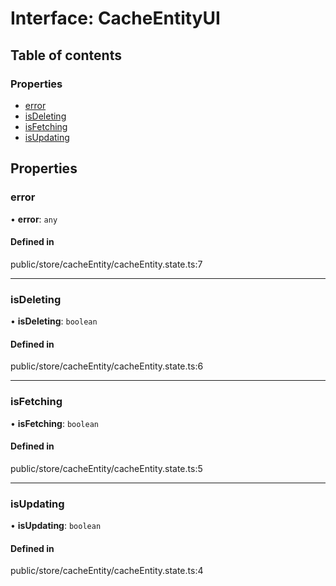 # Interface: CacheEntityUI

## Table of contents

### Properties

- [error](../wiki/CacheEntityUI#error)
- [isDeleting](../wiki/CacheEntityUI#isdeleting)
- [isFetching](../wiki/CacheEntityUI#isfetching)
- [isUpdating](../wiki/CacheEntityUI#isupdating)

## Properties

### error

• **error**: `any`

#### Defined in

public/store/cacheEntity/cacheEntity.state.ts:7

___

### isDeleting

• **isDeleting**: `boolean`

#### Defined in

public/store/cacheEntity/cacheEntity.state.ts:6

___

### isFetching

• **isFetching**: `boolean`

#### Defined in

public/store/cacheEntity/cacheEntity.state.ts:5

___

### isUpdating

• **isUpdating**: `boolean`

#### Defined in

public/store/cacheEntity/cacheEntity.state.ts:4

